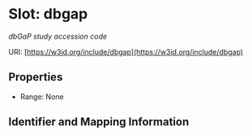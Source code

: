 # Slot: dbgap
_dbGaP study accession code_


URI: [https://w3id.org/include/dbgap](https://w3id.org/include/dbgap)



<!-- no inheritance hierarchy -->


## Properties

 * Range: None



## Identifier and Mapping Information





